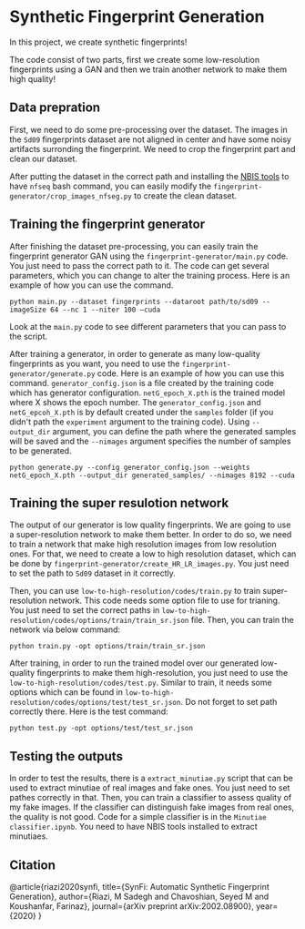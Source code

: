 # Synthetic Fingerprint Generation

In this project, we create synthetic fingerprints!

The code consist of two parts, first we create some low-resolution fingerprints using a GAN and then we train another network to make them high quality!

## Data prepration

First, we need to do some pre-processing over the dataset. The images in the `Sd09` fingerprints dataset are not aligned in center and have some noisy artifacts surronding the fingerprint. We need to crop the fingerprint part and clean our dataset.

After putting the dataset in the correct path and installing the [NBIS tools](https://www.nist.gov/itl/iad/image-group/products-and-services/image-group-open-source-server-nigos#Releases) to have `nfseq` bash command, you can easily modify the `fingerprint-generator/crop_images_nfseg.py` to create the clean dataset.

## Training the fingerprint generator

After finishing the dataset pre-processing, you can easily train the fingerprint generator GAN using the `fingerprint-generator/main.py` code. You just need to pass the correct path to it. The code can get several parameters, which you can change to alter the training process. Here is an example of how you can use the command.

```
python main.py --dataset fingerprints --dataroot path/to/sd09 --imageSize 64 --nc 1 --niter 100 —cuda
```
Look at the `main.py` code to see different parameters that you can pass to the script.

After training a generator, in order to generate as many low-quality fingerprints as you want, you need to use the `fingerprint-generator/generate.py` code. Here is an example of how you can use this command. `generator_config.json` is a file created by the training code which has generator configuration. `netG_epoch_X.pth` is the trained model where X shows the epoch number. The `generator_config.json` and `netG_epcoh_X.pth` is by default created under the `samples` folder (if you didn't path the `experiment` argument to the training code). Using `--output_dir` argument, you can define the path where the generated samples will be saved and the `--nimages` argument specifies the number of samples to be generated.

```
python generate.py --config generator_config.json --weights netG_epoch_X.pth --output_dir generated_samples/ --nimages 8192 --cuda

```

## Training the super resulotion network

The output of our generator is low quality fingerprints. We are going to use a super-resolution network to make them better. In order to do so, we need to train a network that make high resolution images from low resolution ones. For that, we need to create a low to high resolution dataset, which can be done by `fingerprint-generator/create_HR_LR_images.py`. You just need to set the path to `Sd09` dataset in it correctly.

Then, you can use `low-to-high-resolution/codes/train.py` to train super-resolution network. This code needs some option file to use for trianing. You just need to set the correct paths in `low-to-high-resolution/codes/options/train/train_sr.json` file. Then, you can train the network via below command:

```
python train.py -opt options/train/train_sr.json
```

After training, in order to run the trained model over our generated low-quality fingerprints to make them high-resolution, you just need to use the `low-to-high-resolution/codes/test.py`. Similar to train, it needs some options which can be found in `low-to-high-resolution/codes/options/test/test_sr.json`. Do not forget to set path correctly there. Here is the test command:

```
python test.py -opt options/test/test_sr.json
```

## Testing the outputs

In order to test the results, there is a `extract_minutiae.py` script that can be used to extract minutiae of real images and fake ones. You just need to set pathes correctly in that. Then, you can train a classifier to assess quality of my fake images. If the classifier can distinguish fake images from real ones, the quality is not good. Code for a simple classifier is in the `Minutiae classifier.ipynb`. You need to have NBIS tools installed to extract minutiaes.

## Citation
@article{riazi2020synfi,
  title={SynFi: Automatic Synthetic Fingerprint Generation},
  author={Riazi, M Sadegh and Chavoshian, Seyed M and Koushanfar, Farinaz},
  journal={arXiv preprint arXiv:2002.08900},
  year={2020}
}
